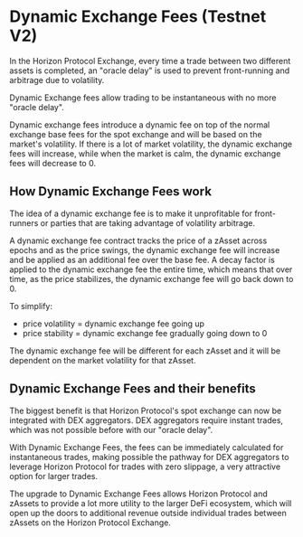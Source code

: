 # Dynamic Exchange Fees (Testnet V2)

In the Horizon Protocol Exchange, every time a trade between two different assets is completed, an "oracle delay" is used to prevent front-running and arbitrage due to volatility.

Dynamic Exchange fees allow trading to be instantaneous with no more "oracle delay".

Dynamic exchange fees introduce a dynamic fee on top of the normal exchange base fees for the spot exchange and will be based on the market's volatility. If there is a lot of market volatility, the dynamic exchange fees will increase, while when the market is calm, the dynamic exchange fees will decrease to 0.

## How Dynamic Exchange Fees work

The idea of a dynamic exchange fee is to make it unprofitable for front-runners or parties that are taking advantage of volatility arbitrage.

A dynamic exchange fee contract tracks the price of a zAsset across epochs and as the price swings, the dynamic exchange fee will increase and be applied as an additional fee over the base fee. A decay factor is applied to the dynamic exchange fee the entire time, which means that over time, as the price stabilizes, the dynamic exchange fee will go back down to 0.

To simplify:

* price volatility = dynamic exchange fee going up
* price stability = dynamic exchange fee gradually going down to 0

The dynamic exchange fee will be different for each zAsset and it will be dependent on the market volatility for that zAsset.

## Dynamic Exchange Fees and their benefits

The biggest benefit is that Horizon Protocol's spot exchange can now be integrated with DEX aggregators. DEX aggregators require instant trades, which was not possible before with our "oracle delay".

With Dynamic Exchange Fees, the fees can be immediately calculated for instantaneous trades, making possible the pathway for DEX aggregators to leverage Horizon Protocol for trades with zero slippage, a very attractive option for larger trades.

The upgrade to Dynamic Exchange Fees allows Horizon Protocol and zAssets to provide a lot more utility to the larger DeFi ecosystem, which will open up the doors to additional revenue outside individual trades between zAssets on the Horizon Protocol Exchange.
